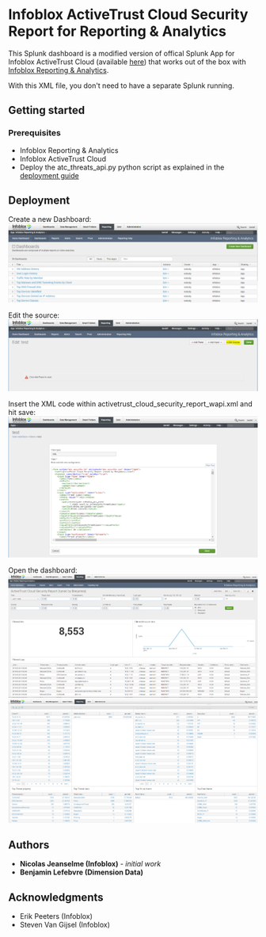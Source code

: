 # Infoblox ActiveTrust Cloud Security Report for Reporting & Analytics

This Splunk dashboard is a modified version of offical Splunk App for Infoblox ActiveTrust Cloud (available [here](https://splunkbase.splunk.com/app/3850/)) that works out of the box with [Infoblox Reporting & Analytics](https://www.infoblox.com/products/reporting-analytics/).

With this XML file, you don't need to have a separate Splunk running.

## Getting started
### Prerequisites
* Infoblox Reporting & Analytics
* Infoblox ActiveTrust Cloud 
* Deploy the atc_threats_api.py python script as explained in the [deployment guide](https://www.infoblox.com/wp-content/uploads/infoblox-deployment-guide-activetrust-cloud-threats-api.pdf)

## Deployment
Create a new Dashboard:
![Screenshot](create_new_dashboard.PNG)

Edit the source:
![Screenshot](edit_source.PNG)

Insert the XML code within activetrust_cloud_security_report_wapi.xml and hit save:
![Screenshot](insert_xml.PNG)

Open the dashboard:
![Screenshot](1.PNG)
![Screenshot](2.PNG)


## Authors
* **Nicolas Jeanselme (Infoblox)**  - *initial work*
* **Benjamin Lefebvre (Dimension Data)** 

## Acknowledgments
* Erik Peeters (Infoblox)
* Steven Van Gijsel (Infoblox)
